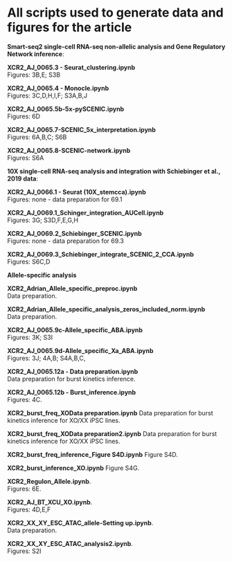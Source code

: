 # All scripts used to generate data and figures for the article 

__Smart-seq2 single-cell RNA-seq non-allelic analysis and Gene Regulatory Network inference__:  

**XCR2_AJ_0065.3 - Seurat_clustering.ipynb**  
Figures: 3B,E; S3B  

**XCR2_AJ_0065.4 - Monocle.ipynb**  
Figures: 3C,D,H,I,F; S3A,B,J  

**XCR2_AJ_0065.5b-5x-pySCENIC.ipynb**  
Figures: 6D  

**XCR2_AJ_0065.7-SCENIC_5x_interpretation.ipynb**  
Figures: 6A,B,C; S6B  

**XCR2_AJ_0065.8-SCENIC-network.ipynb**  
Figures: S6A  

__10X single-cell RNA-seq analysis and integration with Schiebinger et al., 2019 data__:  
  
**XCR2_AJ_0066.1 - Seurat (10X_stemcca).ipynb**  
Figures: none - data preparation for 69.1
  
**XCR2_AJ_0069.1_Schinger_integration_AUCell.ipynb**  
Figures: 3G; S3D,F,E,G,H  

**XCR2_AJ_0069.2_Schiebinger_SCENIC.ipynb**  
Figures: none - data preparation for 69.3  

**XCR2_AJ_0069.3_Schiebinger_integrate_SCENIC_2_CCA.ipynb**  
Figures: S6C,D

__Allele-specific analysis__

**XCR2_Adrian_Allele_specific_preproc.ipynb**  
Data preparation.  

**XCR2_Adrian_Allele_specific_analysis_zeros_included_norm.ipynb**  
Data preparation.  

**XCR2_AJ_0065.9c-Allele_specific_ABA.ipynb**  
Figures: 3K; S3I  

**XCR2_AJ_0065.9d-Allele_specific_Xa_ABA.ipynb**  
Figures:  3J; 4A,B; S4A,B,C,

**XCR2_AJ_0065.12a - Data preparation.ipynb**  
Data preparation for burst kinetics inference.  

**XCR2_AJ_0065.12b - Burst_inference.ipynb**  
Figures: 4C.  

**XCR2_burst_freq_XOData preparation.ipynb**
Data preparation for burst kinetics inference for XO/XX iPSC lines. 

**XCR2_burst_freq_XOData preparation2.ipynb**
Data preparation for burst kinetics inference for XO/XX iPSC lines. 

**XCR2_burst_freq_inference_Figure S4D.ipynb**
Figure S4D.

**XCR2_burst_inference_XO.ipynb**
Figure S4G.

**XCR2_Regulon_Allele.ipynb**.  
Figures: 6E.  

**XCR2_AJ_BT_XCU_XO.ipynb**.  
Figures: 4D,E,F

**XCR2_XX_XY_ESC_ATAC_allele-Setting up.ipynb**.  
Data preparation.  

**XCR2_XX_XY_ESC_ATAC_analysis2.ipynb**.  
Figures: S2I
